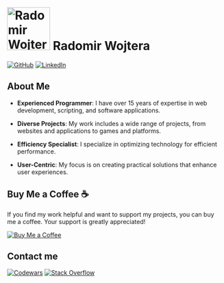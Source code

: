 # <img src="assets/images/the_face.png" alt="Radomir Wojtera" width="100" height="100"> Radomir Wojtera

[![GitHub](https://img.shields.io/badge/GitHub-black?style=for-the-badge&logo=github)](https://github.com/tiriana)
[![LinkedIn](https://img.shields.io/badge/LinkedIn-blue?style=for-the-badge&logo=linkedin)](https://www.linkedin.com/in/radomirwojtera)

## About Me

- **Experienced Programmer**: I have over 15 years of expertise in web development, scripting, and software applications.

- **Diverse Projects**: My work includes a wide range of projects, from websites and applications to games and platforms.

- **Efficiency Specialist**: I specialize in optimizing technology for efficient performance.

- **User-Centric**: My focus is on creating practical solutions that enhance user experiences.

## Buy Me a Coffee ☕

If you find my work helpful and want to support my projects, you can buy me a coffee. Your support is greatly appreciated!

[![Buy Me a Coffee](https://img.shields.io/badge/Buy%20Me%20a%20Coffee-FFDD00?style=for-the-badge&logo=buy-me-a-coffee&logoColor=black)](https://www.buymeacoffee.com/tiriana)

## Contact me

[![Codewars](https://img.shields.io/badge/Codewars-yellow?style=for-the-badge&logo=codewars)](https://www.codewars.com/users/tiriana)
[![Stack Overflow](https://img.shields.io/badge/Stack%20Overflow-FE7A16?style=for-the-badge&logo=stackoverflow&logoColor=white)](https://stackoverflow.com/users/942223/tiriana)
